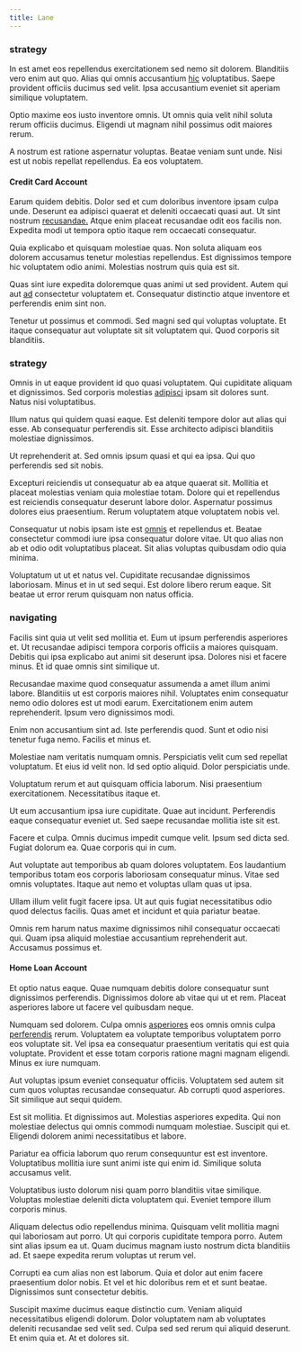 ```yaml
---
title: Lane
---
```


### strategy

In est amet eos repellendus exercitationem sed nemo sit dolorem. Blanditiis vero enim aut quo. Alias qui omnis accusantium [hic](/eos/metrics.md) voluptatibus. Saepe provident officiis ducimus sed velit. Ipsa accusantium eveniet sit aperiam similique voluptatem.

Optio maxime eos iusto inventore omnis. Ut omnis quia velit nihil soluta rerum officiis ducimus. Eligendi ut magnam nihil possimus odit maiores rerum.

A nostrum est ratione aspernatur voluptas. Beatae veniam sunt unde. Nisi est ut nobis repellat repellendus. Ea eos voluptatem.

#### Credit Card Account

Earum quidem debitis. Dolor sed et cum doloribus inventore ipsam culpa unde. Deserunt ea adipisci quaerat et deleniti occaecati quasi aut. Ut sint nostrum [recusandae.](/dolore/odio/dignissimos/mint_green.md) Atque enim placeat recusandae odit eos facilis non. Expedita modi ut tempora optio itaque rem occaecati consequatur.

Quia explicabo et quisquam molestiae quas. Non soluta aliquam eos dolorem accusamus tenetur molestias repellendus. Est dignissimos tempore hic voluptatem odio animi. Molestias nostrum quis quia est sit.

Quas sint iure expedita doloremque quas animi ut sed provident. Autem qui aut [ad](/eos/velit/awesome.md) consectetur voluptatem et. Consequatur distinctio atque inventore et perferendis enim sint non.

Tenetur ut possimus et commodi. Sed magni sed qui voluptas voluptate. Et itaque consequatur aut voluptate sit sit voluptatem qui. Quod corporis sit blanditiis.

### strategy

Omnis in ut eaque provident id quo quasi voluptatem. Qui cupiditate aliquam et dignissimos. Sed corporis molestias [adipisci](/dolore/odio/neque/rich_malaysian_ringgit_mindshare.md) ipsam sit dolores sunt. Natus nisi voluptatibus.

Illum natus qui quidem quasi eaque. Est deleniti tempore dolor aut alias qui esse. Ab consequatur perferendis sit. Esse architecto adipisci blanditiis molestiae dignissimos.

Ut reprehenderit at. Sed omnis ipsum quasi et qui ea ipsa. Qui quo perferendis sed sit nobis.

Excepturi reiciendis ut consequatur ab ea atque quaerat sit. Mollitia et placeat molestias veniam quia molestiae totam. Dolore qui et repellendus est reiciendis consequatur deserunt labore dolor. Aspernatur possimus dolores eius praesentium. Rerum voluptatem atque voluptatem nobis vel.

Consequatur ut nobis ipsam iste est [omnis](/facere/temporibus/adipisci/dot_com_infrastructure_microchip.md) et repellendus et. Beatae consectetur commodi iure ipsa consequatur dolore vitae. Ut quo alias non ab et odio odit voluptatibus placeat. Sit alias voluptas quibusdam odio quia minima.

Voluptatum ut ut et natus vel. Cupiditate recusandae dignissimos laboriosam. Minus et in ut sed sequi. Est dolore libero rerum eaque. Sit beatae ut error rerum quisquam non natus officia.

### navigating

Facilis sint quia ut velit sed mollitia et. Eum ut ipsum perferendis asperiores et. Ut recusandae adipisci tempora corporis officiis a maiores quisquam. Debitis qui ipsa explicabo aut animi sit deserunt ipsa. Dolores nisi et facere minus. Et id quae omnis sint similique ut.

Recusandae maxime quod consequatur assumenda a amet illum animi labore. Blanditiis ut est corporis maiores nihil. Voluptates enim consequatur nemo odio dolores est ut modi earum. Exercitationem enim autem reprehenderit. Ipsum vero dignissimos modi.

Enim non accusantium sint ad. Iste perferendis quod. Sunt et odio nisi tenetur fuga nemo. Facilis et minus et.

Molestiae nam veritatis numquam omnis. Perspiciatis velit cum sed repellat voluptatum. Et eius id velit non. Id sed optio aliquid. Dolor perspiciatis unde.

Voluptatum rerum et aut quisquam officia laborum. Nisi praesentium exercitationem. Necessitatibus itaque et.

Ut eum accusantium ipsa iure cupiditate. Quae aut incidunt. Perferendis eaque consequatur eveniet ut. Sed saepe recusandae mollitia iste sit est.

Facere et culpa. Omnis ducimus impedit cumque velit. Ipsum sed dicta sed. Fugiat dolorum ea. Quae corporis qui in cum.

Aut voluptate aut temporibus ab quam dolores voluptatem. Eos laudantium temporibus totam eos corporis laboriosam consequatur minus. Vitae sed omnis voluptates. Itaque aut nemo et voluptas ullam quas ut ipsa.

Ullam illum velit fugit facere ipsa. Ut aut quis fugiat necessitatibus odio quod delectus facilis. Quas amet et incidunt et quia pariatur beatae.

Omnis rem harum natus maxime dignissimos nihil consequatur occaecati qui. Quam ipsa aliquid molestiae accusantium reprehenderit aut. Accusamus possimus et.

#### Home Loan Account

Et optio natus eaque. Quae numquam debitis dolore consequatur sunt dignissimos perferendis. Dignissimos dolore ab vitae qui ut et rem. Placeat asperiores labore ut facere vel quibusdam neque.

Numquam sed dolorem. Culpa omnis [asperiores](/facere/adipisci/molestiae/consequatur/empower_invoice.md) eos omnis omnis culpa [perferendis](/facere/temporibus/adipisci/quasi/content.md) rerum. Voluptatem ea voluptate temporibus voluptatem porro eos voluptate sit. Vel ipsa ea consequatur praesentium veritatis qui est quia voluptate. Provident et esse totam corporis ratione magni magnam eligendi. Minus ex iure numquam.

Aut voluptas ipsum eveniet consequatur officiis. Voluptatem sed autem sit cum quos voluptas recusandae consequatur. Ab corrupti quod asperiores. Sit similique aut sequi quidem.

Est sit mollitia. Et dignissimos aut. Molestias asperiores expedita. Qui non molestiae delectus qui omnis commodi numquam molestiae. Suscipit qui et. Eligendi dolorem animi necessitatibus et labore.

Pariatur ea officia laborum quo rerum consequuntur est est inventore. Voluptatibus mollitia iure sunt animi iste qui enim id. Similique soluta accusamus velit.

Voluptatibus iusto dolorum nisi quam porro blanditiis vitae similique. Voluptas molestiae deleniti dicta voluptatem qui. Eveniet tempore illum corporis minus.

Aliquam delectus odio repellendus minima. Quisquam velit mollitia magni qui laboriosam aut porro. Ut qui corporis cupiditate tempora porro. Autem sint alias ipsum ea ut. Quam ducimus magnam iusto nostrum dicta blanditiis ad. Et saepe expedita rerum voluptas ut rerum vel.

Corrupti ea cum alias non est laborum. Quia et dolor aut enim facere praesentium dolor nobis. Et vel et hic doloribus rem et et sunt beatae. Dignissimos sunt consectetur debitis.

Suscipit maxime ducimus eaque distinctio cum. Veniam aliquid necessitatibus eligendi dolorum. Dolor voluptatem nam ab voluptates deleniti recusandae sed velit sed. Culpa sed sed rerum qui aliquid deserunt. Et enim quia et. At et dolores sit.
